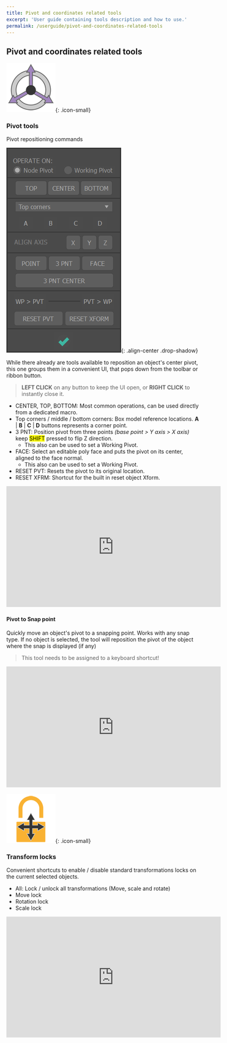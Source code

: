 ```yaml
---
title: Pivot and coordinates related tools
excerpt: 'User guide containing tools description and how to use.'
permalink: /userguide/pivot-and-coordinates-related-tools
---
```


## Pivot and coordinates related tools

![pivot](/assets/images/icons/qpivot_128.png){: .icon-small}

### Pivot tools

Pivot repositioning commands

![pivot-tools](/assets/images/ui/pivotUI.png){: .align-center .drop-shadow}

While there already are tools available to reposition an object's center pivot, this one groups them in a convenient UI, that pops down from the toolbar or ribbon button.

>**LEFT CLICK** on any button to keep the UI open, or **RIGHT CLICK** to instantly close it.

- CENTER, TOP, BOTTOM: Most common operations, can be used directly from a dedicated macro.
- Top corners / middle / bottom corners: Box model reference locations. **A** | **B** | **C** | **D** buttons represents a corner point.
- 3 PNT: Position pivot from three points *(base point > Y axis > X axis)* keep <mark>SHIFT</mark> pressed to flip Z direction.
  - This also can be used to set a Working Pivot.
- FACE: Select an editable poly face and puts the pivot on its center, aligned to the face normal.
  - This also can be used to set a Working Pivot.
- RESET PVT: Resets the pivot to its original location.
- RESET XFRM: Shortcut for the built in reset object Xform.

<div class="responsive-video-container"><iframe width="560" height="315" src="https://www.youtube.com/embed/OshrLo5QpqA" frameborder="0" allowfullscreen></iframe></div>

#### Pivot to Snap point

Quickly move an object's pivot to a snapping point. Works with any snap type.
If no object is selected, the tool will reposition the pivot of the object where the snap is displayed (if any)

>This tool needs to be assigned to a keyboard shortcut!

<div class="responsive-video-container"><iframe width="560" height="315" src="https://www.youtube.com/embed/kQdwEGEm2U8" frameborder="0" allowfullscreen></iframe></div>

![lock-pos](/assets/images/icons/Locks_pos_128.png){: .icon-small}

### Transform locks

Convenient shortcuts to enable / disable standard transformations locks on the current selected objects.

- All: Lock / unlock all transformations (Move, scale and rotate)
- Move lock
- Rotation lock
- Scale lock

<div class="responsive-video-container"><iframe width="560" height="315" src="https://www.youtube.com/embed/EZ-VBQdTmuE" frameborder="0" allowfullscreen></iframe></div>
